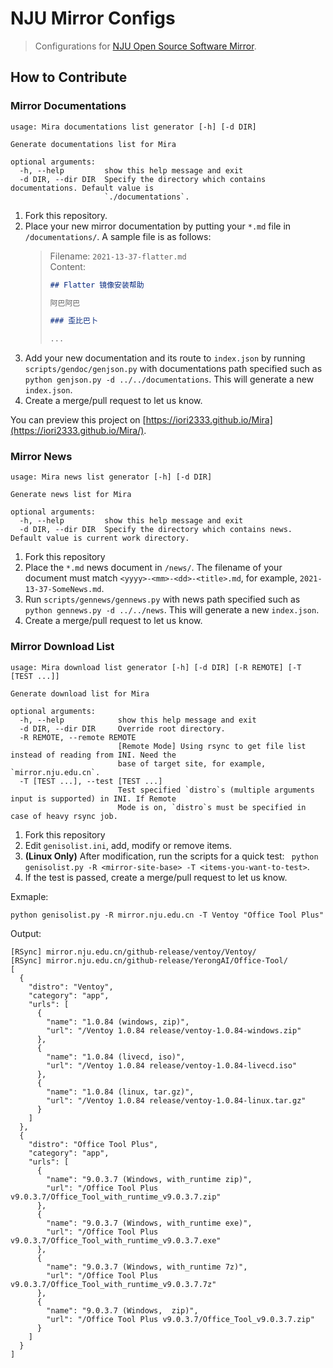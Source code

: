 # NJU Mirror Configs

> Configurations for [NJU Open Source Software Mirror](https://mirrors.nju.edu.cn/).

## How to Contribute

### Mirror Documentations

```
usage: Mira documentations list generator [-h] [-d DIR]

Generate documentations list for Mira

optional arguments:
  -h, --help         show this help message and exit
  -d DIR, --dir DIR  Specify the directory which contains documentations. Default value is
                     `./documentations`.
```

1. Fork this repository.
2. Place your new mirror documentation by putting your `*.md` file in `/documentations/`. A sample file is
   as follows:
   > Filename: `2021-13-37-flatter.md`  
   > Content:
   > ```markdown
   > ## Flatter 镜像安装帮助
   > 
   > 阿巴阿巴
   > 
   > ### 歪比巴卜
   > 
   > ...
   > ```
3. Add your new documentation and its route to `index.json` by running `scripts/gendoc/genjson.py` with documentations path specified such as `python genjson.py -d ../../documentations`. This will generate a new `index.json`.
4. Create a merge/pull request to let us know.

You can preview this project on [https://iori2333.github.io/Mira](https://iori2333.github.io/Mira/).

### Mirror News
```
usage: Mira news list generator [-h] [-d DIR]

Generate news list for Mira

optional arguments:
  -h, --help         show this help message and exit
  -d DIR, --dir DIR  Specify the directory which contains news. Default value is current work directory.
```

1. Fork this repository
2. Place the `*.md` news document in `/news/`. The filename of your document must match `<yyyy>-<mm>-<dd>-<title>.md`, for example, `2021-13-37-SomeNews.md`.
3. Run `scripts/gennews/gennews.py` with news path specified such as `python gennews.py -d ../../news`. This will generate a new `index.json`.
4. Create a merge/pull request to let us know.

### Mirror Download List

```
usage: Mira download list generator [-h] [-d DIR] [-R REMOTE] [-T [TEST ...]]

Generate download list for Mira

optional arguments:
  -h, --help            show this help message and exit
  -d DIR, --dir DIR     Override root directory.
  -R REMOTE, --remote REMOTE
                        [Remote Mode] Using rsync to get file list instead of reading from INI. Need the
                        base of target site, for example, `mirror.nju.edu.cn`.
  -T [TEST ...], --test [TEST ...]
                        Test specified `distro`s (multiple arguments input is supported) in INI. If Remote
                        Mode is on, `distro`s must be specified in case of heavy rsync job.
```

1. Fork this repository
2. Edit `genisolist.ini`, add, modify or remove items.
3. **(Linux Only)** After modification, run the scripts for a quick test: ` python genisolist.py -R <mirror-site-base> -T <items-you-want-to-test>`. 
4. If the test is passed, create a merge/pull request to let us know.

Exmaple:
```
python genisolist.py -R mirror.nju.edu.cn -T Ventoy "Office Tool Plus"
```

Output:
```
[RSync] mirror.nju.edu.cn/github-release/ventoy/Ventoy/
[RSync] mirror.nju.edu.cn/github-release/YerongAI/Office-Tool/
[
  {
    "distro": "Ventoy",
    "category": "app",
    "urls": [
      {
        "name": "1.0.84 (windows, zip)",
        "url": "/Ventoy 1.0.84 release/ventoy-1.0.84-windows.zip"
      },
      {
        "name": "1.0.84 (livecd, iso)",
        "url": "/Ventoy 1.0.84 release/ventoy-1.0.84-livecd.iso"
      },
      {
        "name": "1.0.84 (linux, tar.gz)",
        "url": "/Ventoy 1.0.84 release/ventoy-1.0.84-linux.tar.gz"
      }
    ]
  },
  {
    "distro": "Office Tool Plus",
    "category": "app",
    "urls": [
      {
        "name": "9.0.3.7 (Windows, with_runtime zip)",
        "url": "/Office Tool Plus v9.0.3.7/Office_Tool_with_runtime_v9.0.3.7.zip"
      },
      {
        "name": "9.0.3.7 (Windows, with_runtime exe)",
        "url": "/Office Tool Plus v9.0.3.7/Office_Tool_with_runtime_v9.0.3.7.exe"
      },
      {
        "name": "9.0.3.7 (Windows, with_runtime 7z)",
        "url": "/Office Tool Plus v9.0.3.7/Office_Tool_with_runtime_v9.0.3.7.7z"
      },
      {
        "name": "9.0.3.7 (Windows,  zip)",
        "url": "/Office Tool Plus v9.0.3.7/Office_Tool_v9.0.3.7.zip"
      }
    ]
  }
]
```